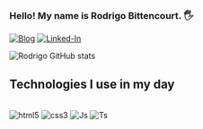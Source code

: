 
### Hello! My name is Rodrigo Bittencourt. 🖐️

[![Blog](https://img.shields.io/website?label=Rodrigo-Bittencourt&style=for-the-badge&url=https://portfolio-lake-five-82.vercel.app/)](https://portfolio-lake-five-82.vercel.app)
[![Linked-In](https://img.shields.io/badge/LinkedIn-0077B5?style=for-the-badge&logo=linkedin&logoColor=white)](https://www.linkedin.com/in/rodrigo-granado-bittencourt-0183ba2b1/)

![Rodrigo GitHub stats](https://github-readme-stats.vercel.app/api?username=RodrigoCWB0502&show_icons=true&theme=tokyonight)

## Technologies I use in my day

<div style="display: inline-block"> <br/>
    <img position="center" alt="html5" src="https://img.shields.io/badge/HTML5-E34F26?style=for-the-badge&logo=html5&logoColor=white" />
    <img position="center" alt="css3" src="https://img.shields.io/badge/CSS3-1572B6?style=for-the-badge&logo=css3&logoColor=white" />
    <img position="center" alt="Js" src="https://img.shields.io/badge/JavaScript-F7DF1E?style=for-the-badge&logo=javascript&logoColor=black" />
    <img position="center" alt="Ts" src="https://img.shields.io/badge/TypeScript-007ACC?style=for-the-badge&logo=typescript&logoColor=white" />
</div> <br/>
